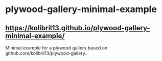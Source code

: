 # plywood-gallery-minimal-example
## https://kolibril13.github.io/plywood-gallery-minimal-example/

Minimal example for a plywood gallery based on github.com/kolibril13/plywood-gallery..